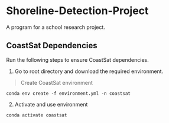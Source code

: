 # Shoreline-Detection-Project
A program for a school research project.

## CoastSat Dependencies
Run the following steps to ensure CoastSat dependencies.

1. Go to root directory and download the required environment.

> Create CoastSat environment

`conda env create -f environment.yml -n coastsat`

2. Activate and use environment

`conda activate coastsat`
